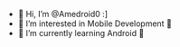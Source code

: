 - 👋 Hi, I’m @Amedroid0 :]
- 👀 I’m interested in Mobile Development 📱
- 🌱 I’m currently learning Android 🤖

<!---
Amedroid0/Amedroid0 is a ✨ special ✨ repository because its `README.md` (this file) appears on your GitHub profile.
You can click the Preview link to take a look at your changes.
--->